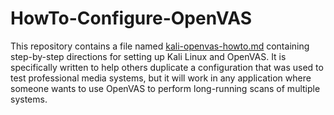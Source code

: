 # HowTo-Configure-OpenVAS
This repository contains a file named [kali-openvas-howto.md](kali-openvas-howto.md) containing step-by-step directions for setting up Kali Linux and OpenVAS.
It is specifically written to help others duplicate a configuration that was used to test professional media systems, but it will work in any application where someone wants to use OpenVAS to perform long-running scans of multiple systems.
